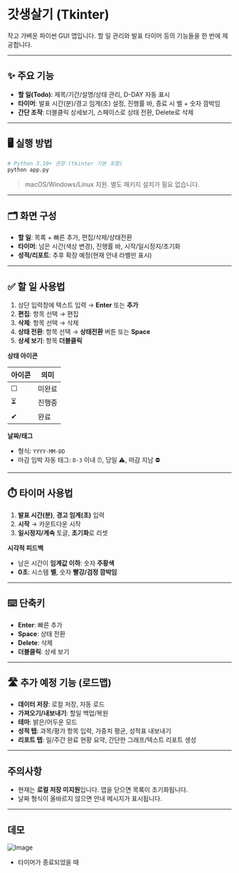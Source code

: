 # 갓생살기 (Tkinter)

작고 가벼운 파이썬 GUI 앱입니다. 할 일 관리와 발표 타이머 등의 기능들을 한 번에 제공합니다.

---

## ✨ 주요 기능
- **할 일(Todo)**: 제목/기간/설명/상태 관리, D-DAY 자동 표시  
- **타이머**: 발표 시간(분)/경고 임계(초) 설정, 진행률 바, 종료 시 벨 + 숫자 깜박임  
- **간단 조작**: 더블클릭 상세보기, 스페이스로 상태 전환, Delete로 삭제

---

## 🖥️ 실행 방법
```bash
# Python 3.10+ 권장 (tkinter 기본 포함)
python app.py
````

> macOS/Windows/Linux 지원. 별도 패키지 설치가 필요 없습니다.

---

## 🗂️ 화면 구성

* **할 일**: 목록 + 빠른 추가, 편집/삭제/상태전환
* **타이머**: 남은 시간(색상 변경), 진행률 바, 시작/일시정지/초기화
* **성적/리포트**: 추후 확장 예정(현재 안내 라벨만 표시)

---

## ✅ 할 일 사용법

1. 상단 입력창에 텍스트 입력 → **Enter** 또는 **추가**
2. **편집**: 항목 선택 → 편집
3. **삭제**: 항목 선택 → 삭제
4. **상태 전환**: 항목 선택 → **상태전환** 버튼 또는 **Space**
5. **상세 보기**: 항목 **더블클릭**

**상태 아이콘**

| 아이콘 | 의미  |
| --- | --- |
| ☐   | 미완료 |
| ⏳   | 진행중 |
| ✔   | 완료  |

**날짜/태그**

* 형식: `YYYY-MM-DD`
* 마감 임박 자동 태그: `D-3` 이내 ⏰, 당일 ⚠️, 마감 지남 ⛔

---

## ⏱️ 타이머 사용법

1. **발표 시간(분)**, **경고 임계(초)** 입력
2. **시작** → 카운트다운 시작
3. **일시정지/계속** 토글, **초기화**로 리셋

**시각적 피드백**

* 남은 시간이 **임계값 이하**: 숫자 **주황색**
* **0초**: 시스템 **벨**, 숫자 **빨강/검정 깜박임**

---

## ⌨️ 단축키

* **Enter**: 빠른 추가
* **Space**: 상태 전환
* **Delete**: 삭제
* **더블클릭**: 상세 보기

---

## 🛣️ 추가 예정 기능 (로드맵)

* **데이터 저장**: 로컬 저장, 자동 로드
* **가져오기/내보내기**: 할일 백업/복원
* **테마**: 밝은/어두운 모드
* **성적 탭**: 과목/평가 항목 입력, 가중치 평균, 성적표 내보내기
* **리포트 탭**: 일/주간 완료 현황 요약, 간단한 그래프/텍스트 리포트 생성

---

## 주의사항

* 현재는 **로컬 저장 미지원**입니다. 앱을 닫으면 목록이 초기화됩니다.
* 날짜 형식이 올바르지 않으면 안내 메시지가 표시됩니다.

---

## 데모

![Image](https://github.com/user-attachments/assets/c851152d-977f-4a66-bdd6-8fde9289008a)
* 타이머가 종료되었을 때

